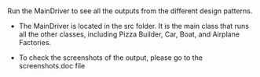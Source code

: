 #
Run the MainDriver to see all the outputs from the different design patterns.

- The MainDriver is located in the src folder. 
It is the main class that runs all the other classes, including Pizza Builder, Car, Boat, and Airplane Factories.

- To check the screenshots of the output, please go to the screenshots.doc file